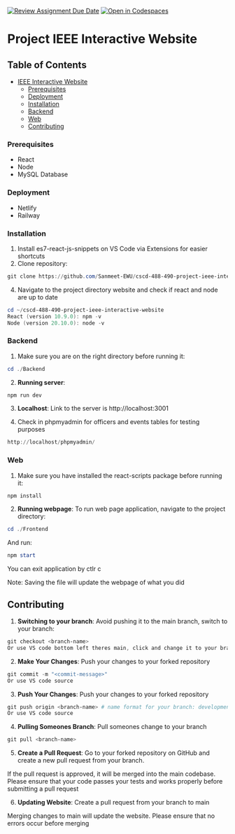 [![Review Assignment Due Date](https://classroom.github.com/assets/deadline-readme-button-22041afd0340ce965d47ae6ef1cefeee28c7c493a6346c4f15d667ab976d596c.svg)](https://classroom.github.com/a/ixLrLXsm)
[![Open in Codespaces](https://classroom.github.com/assets/launch-codespace-2972f46106e565e64193e422d61a12cf1da4916b45550586e14ef0a7c637dd04.svg)](https://classroom.github.com/open-in-codespaces?assignment_repo_id=16360174)

# Project IEEE Interactive Website

## Table of Contents

- [IEEE Interactive Website](#project)
  - [Prerequisites](#prerequisites)
  - [Deployment](#deployment)
  - [Installation](#installation)
  - [Backend](#backend)
  - [Web](#web)
  - [Contributing](#contributing)

### Prerequisites

- React
- Node
- MySQL Database

### Deployment

- Netlify
- Railway

### Installation

1. Install es7-react-js-snippets on VS Code via Extensions for easier shortcuts
2. Clone repository:

```powershell
git clone https://github.com/Sanmeet-EWU/cscd-488-490-project-ieee-interactive-website.git
```

4. Navigate to the project directory website and check if react and node are up to date

```powershell
cd ~/cscd-488-490-project-ieee-interactive-website
React (version 10.9.0): npm -v
Node (version 20.10.0): node -v
```

### Backend

1. Make sure you are on the right directory before running it:

```powershell
cd ./Backend
```

2. **Running server**:

```powershell
npm run dev
```

3. **Localhost**: Link to the server is http://localhost:3001

4. Check in phpmyadmin for officers and events tables for testing purposes
```powershell
http://localhost/phpmyadmin/
```

### Web

1. Make sure you have installed the react-scripts package before running it:

```powershell
npm install
```

2. **Running webpage**: To run web page application, navigate to the project directory:

```powershell
cd ./Frontend
```

And run:

```powershell
npm start
```

You can exit application by ctlr c

Note: Saving the file will update the webpage of what you did

## Contributing

1. **Switching to your branch**: Avoid pushing it to the main branch, switch to your branch:

```powershell
git checkout <branch-name>
Or use VS code bottom left theres main, click and change it to your branch
```

2. **Make Your Changes**: Push your changes to your forked repository

```powershell
git commit -m "<commit-message>"
Or use VS code source
```

3. **Push Your Changes**: Push your changes to your forked repository

```powershell
git push origin <branch-name> # name format for your branch: development_firstName_lastName
Or use VS code source
```

4. **Pulling Someones Branch**: Pull someones change to your branch

```powershell
git pull <branch-name>
```

5. **Create a Pull Request**: Go to your forked repository on GitHub and create a new pull request from your branch.

If the pull request is approved, it will be merged into the main codebase. Please ensure that your code passes your tests and works properly before submitting a pull request

6. **Updating Website**: Create a pull request from your branch to main

Merging changes to main will update the website. Please ensure that no errors occur before merging
